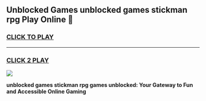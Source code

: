 
## Unblocked Games unblocked games stickman rpg Play Online 👋
<h3>
<a href="https://news.freeplayer.one?title=unblocked_games_stickman_rpg&ref=17F">CLICK TO PLAY</a></h3>
<hr>

<h3>
<a href="https://news.freeplayer.one?title=unblocked_games_stickman_rpg&ref=17F">CLICK 2 PLAY</a>
  
</h3>

<a href="https://news.freeplayer.one?title=unblocked_games_stickman_rpg&ref=17F/"><img src="https://clearcache.store/games.png"></a>


**unblocked games stickman rpg games unblocked: Your Gateway to Fun and Accessible Online Gaming**
